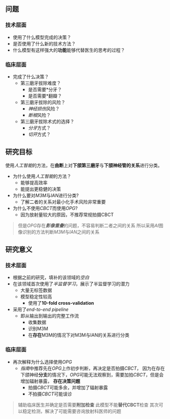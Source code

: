 ## 问题
### 技术层面
- 使用了什么模型完成的决策？
- 是否使用了什么新的技术方法？
- 什么模型有这样强大的**功能**能够代替医生的思考的过程？
### 临床层面
- 完成了什么决策？
	- 第三磨牙拔除难度？
		- 是否需要*分牙？
		- 是否需要*翻瓣？
	- 第三磨牙拔除的风险？
		- *神经损伤*风险？
		- *断根*风险？
	- 第三磨牙拔除术式的选择？
		- *分牙*方式？
		- *切开*方式？
## 研究目标
使用*人工智能*的方法，在**曲断**上对**下颌第三磨牙**与**下颌神经管的关系**进行分类。
- 为什么使用*人工智能*的方法？
	- 能够提高效率
	- 能提出更稳健的决策
- 为什么要对*M3M*与*IAN*进行分类?
	- 了解二者的关系对最小化手术风险非常重要
- 为什么不使用*CBCT*而使用*OPG*?
	- 因为放射量较大的原因，不推荐常规拍摄CBCT 
> 但是*OPG*存在***影像重叠***的问题，不容易判断二者之间的关系
> 所以采用*AI*图像识别的方法判断*M3M*与*IAN*之间的关系

## 研究意义
### 技术层面
- 根据之前的研究，填补的该领域的*空白*
- 在该领域首次使用了*半监督学习*，展示了半监督学习的潜力
	- 大量无标签数据
	- 模型稳定性较高
		- 使用了**10-fold cross-validation**
- 采用了*end-to-end pipeline*
	- 即从输出到输出的完整工作流
		- 收集数据
		- 识别M3M
		- 在**存在**M3M的情况下对M3M与IAN的关系进行分类
### 临床层面
- 再次解释为什么选择使用*OPG* 
	-  *指南*中推荐先在*OPG*上作初步判断，再决定是否拍摄*CBCT*， 因为在存在下颌神经**分支**的情况下，*OPG*可能无法观察到，需要加拍*CBCT*，但是会增加辐射暴露， **存在决策问题**
		- 拍摄*CBCT*可能多余，并增加了辐射暴露
		- 不拍摄*CBCT*可能误诊
> 辅助临床医生并确定是否需要**附加检查**
> 此模型不能**替代CBCT**检查
> 其次可以稳定检测，解决了可能需要咨询放射科医师的问题
